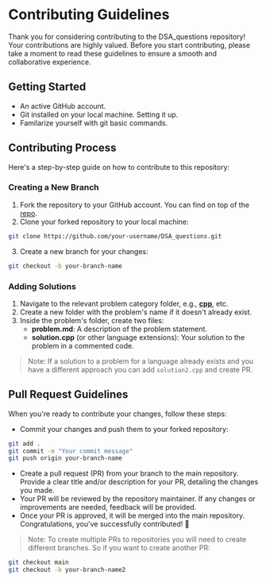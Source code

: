 # Contributing Guidelines

Thank you for considering contributing to the DSA_questions repository! Your contributions are highly valued. Before you start contributing, please take a moment to read these guidelines to ensure a smooth and collaborative experience.

## Getting Started
- An active GitHub account.
- Git installed on your local machine. Setting it up.
- Familarize yourself with git basic commands.

## Contributing Process

Here's a step-by-step guide on how to contribute to this repository:

### Creating a New Branch

1. Fork the repository to your GitHub account. You can find on top of the [repo](./).
2. Clone your forked repository to your local machine:

```bash
git clone https://github.com/your-username/DSA_questions.git
```

3. Create a new branch for your changes:

```bash
git checkout -b your-branch-name
```

### Adding Solutions

1. Navigate to the relevant problem category folder, e.g., [**cpp**](/problems/cpp/), etc.
2. Create a new folder with the problem's name if it doesn't already exist.
3. Inside the problem's folder, create two files:
   - **problem.md**: A description of the problem statement.
   - **solution.cpp** (or other language extensions): Your solution to the problem in a commented code.

> Note: If a solution to a problem for a language already exists and you have a different approach you can add `solution2.cpp` and create PR.

## Pull Request Guidelines

When you're ready to contribute your changes, follow these steps:

- Commit your changes and push them to your forked repository:

```bash
git add .
git commit -m "Your commit message"
git push origin your-branch-name
```

- Create a pull request (PR) from your branch to the main repository. Provide a clear title and/or description for your PR, detailing the changes you made.
- Your PR will be reviewed by the repository maintainer. If any changes or improvements are needed, feedback will be provided.
- Once your PR is approved, it will be merged into the main repository. Congratulations, you've successfully contributed! 🥳

> Note: To create multiple PRs to repositories you will need to create different branches. So if you want to create another PR: 
```bash
git checkout main
git checkout -b your-branch-name2
```

